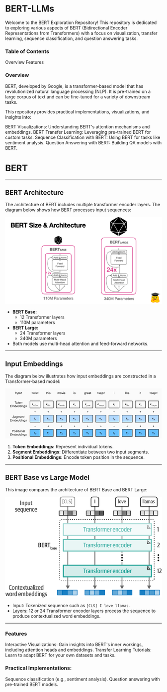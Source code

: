 # BERT-LLMs

Welcome to the BERT Exploration Repository! This repository is dedicated to exploring various aspects of BERT (Bidirectional Encoder Representations from Transformers) with a focus on visualization, transfer learning, sequence classification, and question answering tasks.

### Table of Contents

Overview
Features

### Overview

BERT, developed by Google, is a transformer-based model that has revolutionized natural language processing (NLP). It is pre-trained on a large corpus of text and can be fine-tuned for a variety of downstream tasks.

This repository provides practical implementations, visualizations, and insights into:

BERT Visualizations: Understanding BERT's attention mechanisms and embeddings.
BERT Transfer Learning: Leveraging pre-trained BERT for custom tasks.
Sequence Classification with BERT: Using BERT for tasks like sentiment analysis.
Question Answering with BERT: Building QA models with BERT.

# BERT 
---

## BERT Architecture

The architecture of BERT includes multiple transformer encoder layers. The diagram below shows how BERT processes input sequences:

![BERT Architecture](https://github.com/as4401s/BERT-LLMs/blob/main/images/0.png)

- **BERT Base:** 
  - 12 Transformer layers
  - 110M parameters
- **BERT Large:** 
  - 24 Transformer layers
  - 340M parameters
- Both models use multi-head attention and feed-forward networks.

---

## Input Embeddings

The diagram below illustrates how input embeddings are constructed in a Transformer-based model:

![Input Embedding](https://github.com/as4401s/BERT-LLMs/blob/main/images/1.png)

1. **Token Embeddings:** Represent individual tokens.
2. **Segment Embeddings:** Differentiate between two input segments.
3. **Positional Embeddings:** Encode token position in the sequence.

---

## BERT Base vs Large Model

This image compares the architecture of BERT Base and BERT Large:

![BERT Model Comparison](https://github.com/as4401s/BERT-LLMs/blob/main/images/2.png)

- Input: Tokenized sequence such as `[CLS] I love llamas`.
- Layers: 12 or 24 Transformer encoder layers process the sequence to produce contextualized word embeddings.

---

### Features
Interactive Visualizations: Gain insights into BERT's inner workings, including attention heads and embeddings.
Transfer Learning Tutorials: Learn to adapt BERT for your own datasets and tasks.

### Practical Implementations:
Sequence classification (e.g., sentiment analysis).
Question answering with pre-trained BERT models.
